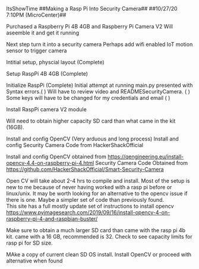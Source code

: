 ItsShowTime
##Making a Rasp Pi Into Security Camera## ##10/27/20 7:10PM (MicroCenter)##

Purchased a Raspberry Pi 4B 4GB and Raspberry Pi Camera V2 Will aseemble it and get it running

Next step turn it into a security camera Perhaps add wifi enabled IoT motion sensor to trigger camera

Intitial setup, physcial layout (Complete)

Setup RaspPi 4B 4GB (Complete)

Initialize RaspPi (Complete)
    Initial attempt at running main.py presented with Syntax errors.( )
    Will have to review video and READMESecurityCamera. ( )
    Some keys will have to be changed for my credentials and email  ( )
    
Install RaspPi camera V2 module

Will need to obtain higher capacity SD card than what came in the kit (16GB).

Install and config OpenCV (Very arduous and long process)
Install and config Security Camera Code from HackerShackOfficial

   Install and config OpenCV obtained from https://qengineering.eu/install-opencv-4.4-on-raspberry-pi-4.html
   Security Camera Code Obtained from https://github.com/HackerShackOfficial/Smart-Security-Camera

Open CV will take about 2-4 hrs to compile and install.  Most of the setup is new to me because of never having worked with a rasp pi before or linux/unix.  It may be worth looking for an alternative to the opencv issue if there is one.  Maybe a simpler set of code than previously found.  
This site has a full mostly update set of instructions to install opencv
https://www.pyimagesearch.com/2019/09/16/install-opencv-4-on-raspberry-pi-4-and-raspbian-buster/

Make sure to obtain a much larger SD card than came with the rasp pi 4b kit.  came with a 16 GB, recommended is 32.
Check to see capacity limits for rasp pi for SD size.

MAke a copy of current clean SD OS install.
Install OpenCV or proceed with alternative when found

